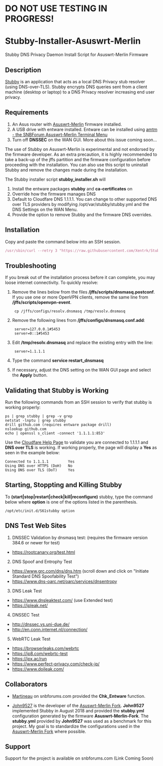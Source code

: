 # DO NOT USE TESTING IN PROGRESS!

# Stubby-Installer-Asuswrt-Merlin
Stubby DNS Privacy Daemon Install Script for Asuswrt-Merlin Firmware

## Description

[Stubby](https://dnsprivacy.org/wiki/display/DP/DNS+Privacy+Daemon+-+Stubby) is an application that acts as a local DNS Privacy stub resolver (using DNS-over-TLS). Stubby encrypts DNS queries sent from a client machine (desktop or laptop) to a DNS Privacy resolver increasing end user privacy.

## Requirements
1. An Asus router with  [Asuswrt-Merlin](http://asuswrt.lostrealm.ca/) firmware installed.
2. A USB drive with entware installed.  Entware can be installed using [amtm - the SNBForum Asuswrt-Merlin Terminal Menu](https://www.snbforums.com/threads/amtm-the-snbforum-asuswrt-merlin-terminal-menu.42415/)
3. Turn off **DNSSEC** on the WAN GUI.  More about this issue coming soon...

The use of Stubby on Asuswrt-Merlin is experimental and not endorsed by the firmware developer. As an extra precaution, it is highly recommended to take a back-up of the jffs partition and the firmware configuration before proceeding with the installation. You can also use this script to uninstall Stubby and remove the changes made during the installation.   

The Stubby installer script **stubby_installer.sh** will
1. Install the entware packages **stubby** and **ca-certificates** on
2. Override how the firmware manages DNS  
3. Default to Cloudfare DNS 1.1.1.1. You can change to other supported DNS over TLS providers by modifying /opt/var/stubby/stubby.yml and the DNS Settings on the WAN Menu.
4. Provide the option to remove Stubby and the firmware DNS overrides.

## Installation
Copy and paste the command below into an SSH session.
```javascript
/usr/sbin/curl --retry 3 "https://raw.githubusercontent.com/Xentrk/Stubby-Installer-Asuswrt-Merlin/master/install_stubby.sh" -o /jffs/scripts/install_stubby.sh && chmod 755 /jffs/scripts/install_stubby.sh && sh /jffs/scripts/install_stubby.sh
```
## Troubleshooting
If you break out of the installation process before it can complete, you may loose internet connectivity.  To quickly resolve:

1. Remove the lines below from the files **/jffs/scripts/dnsmasq.postconf**.  If you use one or more OpenVPN clients, remove the same line from **/jffs/scripts/openvpn-event**.

        cp /jffs/configs/resolv.dnsmasq /tmp/resolv.dnsmasq

2. Remove the following lines from **/jffs/configs/dnsmasq.conf.add**:

        server=127.0.0.1#5453
        server=0::1#5453

3. Edit **/tmp/resolv.dnsmasq** and replace the existing entry with the line:

        server=1.1.1.1

4. Type the command **service restart_dnsmasq**

5. If necessary, adjust the DNS setting on the WAN GUI page and select the **Apply** button.

## Validating that Stubby is Working
Run the following commands from an SSH session to verify that stubby is working properly:

    ps | grep stubby | grep -v grep
    netstat -lnptu | grep stubby
    drill github.com (requires entware package drill)
    nslookup github.com
    echo | openssl s_client -connect '1.1.1.1:853'

Use the [Cloudfare Help Page](https://1.1.1.1/help) to validate you are connected to 1.1.1.1 and **DNS over TLS** is working.  If working properly, the page will display a **Yes** as seen in the example below:

    Connected to 1.1.1.1         Yes
    Using DNS over HTTPS (DoH)   No
    Using DNS over TLS (DoT)     Yes

## Starting, Stoppting and Killing Stubby
To **(start|stop|restart|check|kill|reconfigure)** stubby, type the command below where **option** is one of the options listed in the parenthesis.

    /opt/etc/init.d/S61stubby option

## DNS Test Web Sites
1. DNSSEC Validation by dnsmasq test: (requires the firmware version 384.6 or newer for test)
  * https://rootcanary.org/test.html

2. DNS Spoof and Entrophy Test
  * https://www.grc.com/dns/dns.htm (scroll down and click on "Initiate Standard DNS Spoofability Test")
  *	https://www.dns-oarc.net/oarc/services/dnsentropy

3. DNS Leak Test

  * https://www.dnsleaktest.com/ (use Extended test)
  *	https://ipleak.net/

4. DNSSEC Test

  * http://dnssec.vs.uni-due.de/
  * http://en.conn.internet.nl/connection/

5. WebRTC Leak Test

  * https://browserleaks.com/webrtc
  * https://ip8.com/webrtc-test
  * https://ipx.ac/run
  * https://www.perfect-privacy.com/check-ip/
  * https://www.doileak.com/

## Collaborators

* [Martineau](https://www.snbforums.com/members/martineau.13215/) on snbforums.com provided the **Chk_Entware** function.

* [John9527](https://www.snbforums.com/members/john9527.27638/) is the developer of the [Asuswrt-Merlin Fork](https://github.com/john9527/asuswrt-merlin). **John9527** implemented Stubby in August 2018 and provided the **stubby.yml** configuration generated by the firmware **Asuswrt-Merlin-Fork**. The **stubby.yml** provided by **John9527** was used as a benchmark for this project.  My goal is to standardize the configurations used in the [Asuswrt-Merlin Fork](https://github.com/john9527/asuswrt-merlin) where possible.     


## Support

Support for the project is available on snbforums.com (Link Coming Soon)
